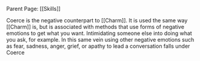 Parent Page: [[Skills]]

Coerce is the negative counterpart to [[Charm]]. It is used the same way [[Charm]] is, but is associated with methods that use forms of negative emotions to get what you want. Intimidating someone else into doing what you ask, for example. In this same vein using other negative emotions such as fear, sadness, anger, grief, or apathy to lead a conversation falls under Coerce